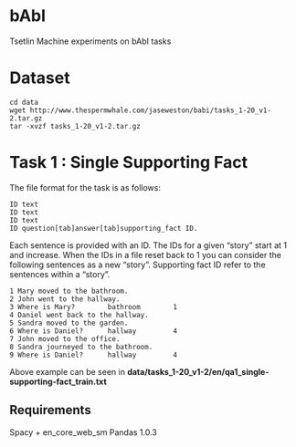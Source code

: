 # bAbI
Tsetlin Machine experiments on bAbI tasks

# Dataset
```
cd data
wget http://www.thespermwhale.com/jaseweston/babi/tasks_1-20_v1-2.tar.gz
tar -xvzf tasks_1-20_v1-2.tar.gz
```

# Task 1 : Single Supporting Fact
The file format for the task is as follows:
```
ID text
ID text
ID text
ID question[tab]answer[tab]supporting_fact ID.
```
Each sentence is provided with an ID. The IDs for a given “story” start at 1 and increase. When the IDs in a file reset back to 1 you can consider the following sentences as a new “story”. Supporting fact ID refer to the sentences within a “story”.
```
1 Mary moved to the bathroom.
2 John went to the hallway.
3 Where is Mary?        bathroom        1
4 Daniel went back to the hallway.
5 Sandra moved to the garden.
6 Where is Daniel?      hallway         4
7 John moved to the office.
8 Sandra journeyed to the bathroom.
9 Where is Daniel?      hallway         4
```
Above example can be seen in **data/tasks_1-20_v1-2/en/qa1_single-supporting-fact_train.txt**

## Requirements
Spacy + en_core_web_sm
Pandas 1.0.3
